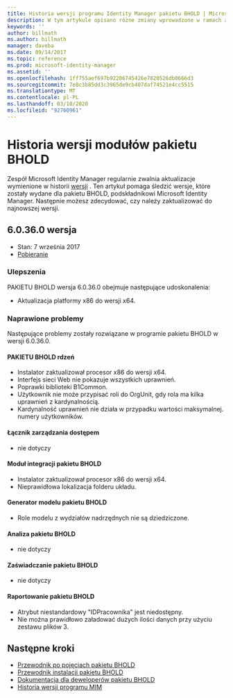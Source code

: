 ```yaml
---
title: Historia wersji programu Identity Manager pakietu BHOLD | Microsoft Docs
description: W tym artykule opisano różne zmiany wprowadzone w ramach aktualizacji pakietu BHOLD w programie MIM 2016
keywords: ''
author: billmath
ms.author: billmath
manager: daveba
ms.date: 09/14/2017
ms.topic: reference
ms.prod: microsoft-identity-manager
ms.assetid: ''
ms.openlocfilehash: 1ff755aef697b92206745426e7820526db0666d3
ms.sourcegitcommit: 7e8c3b85dd3c3965de9cb407daf74521e4cc5515
ms.translationtype: MT
ms.contentlocale: pl-PL
ms.lasthandoff: 03/10/2020
ms.locfileid: "92760961"
---
```

# <a name="bhold-modules-version-release-history"></a>Historia wersji modułów pakietu BHOLD

Zespół Microsoft Identity Manager regularnie zwalnia aktualizacje wymienione w historii [wersji](version-history.md) . Ten artykuł pomaga śledzić wersje, które zostały wydane dla pakietu BHOLD, podskładnikowi Microsoft Identity Manager. Następnie możesz zdecydować, czy należy zaktualizować do najnowszej wersji.

## <a name="version-60360"></a>6.0.36.0 wersja

- Stan: 7 września 2017
- [Pobieranie](https://www.microsoft.com/en-us/download/details.aspx?id=55950)

### <a name="enhancements"></a>Ulepszenia  
PAKIETU BHOLD wersja 6.0.36.0 obejmuje następujące udoskonalenia:

- Aktualizacja platformy x86 do wersji x64.

### <a name="fixed-issues"></a>Naprawione problemy
Następujące problemy zostały rozwiązane w programie pakietu BHOLD w wersji 6.0.36.0.

#### <a name="bhold-core"></a>PAKIETU BHOLD rdzeń

- Instalator zaktualizował procesor x86 do wersji x64.
- Interfejs sieci Web nie pokazuje wszystkich uprawnień.
- Poprawki biblioteki B1Common.
- Użytkownik nie może przypisać roli do OrgUnit, gdy rola ma kilka uprawnień z kardynalnością.
- Kardynalność uprawnień nie działa w przypadku wartości maksymalnej. numery użytkowników.

#### <a name="access-management-connector"></a>Łącznik zarządzania dostępem

- nie dotyczy

#### <a name="bhold-integration-module"></a>Moduł integracji pakietu BHOLD

- Instalator zaktualizował procesor x86 do wersji x64.
- Nieprawidłowa lokalizacja folderu układu.

#### <a name="bhold-model-generator"></a>Generator modelu pakietu BHOLD

- Role modelu z wydziałów nadrzędnych nie są dziedziczone.

#### <a name="bhold-analytics"></a>Analiza pakietu BHOLD

- nie dotyczy

#### <a name="bhold-attestation"></a>Zaświadczanie pakietu BHOLD

- nie dotyczy

#### <a name="bhold-reporting"></a>Raportowanie pakietu BHOLD

- Atrybut niestandardowy "IDPracownika" jest niedostępny.
- Nie można prawidłowo załadować dużych ilości danych przy użyciu zestawu plików 3.

## <a name="next-steps"></a>Następne kroki

- [Przewodnik po pojęciach pakietu BHOLD](../bhold/bhold-concepts-guide.md)
- [Przewodnik instalacji pakietu BHOLD](../bhold/bhold-installation-guide.md)
- [Dokumentacja dla deweloperów pakietu BHOLD](mim2016-bhold-developer-reference.md)
- [Historia wersji programu MIM](version-history.md)

